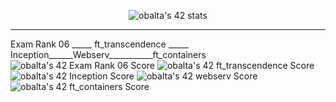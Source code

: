 <p align="center">
  <img src="https://badge42.vercel.app/api/v2/cl1rnfu33003009mil8ujthad/stats?cursusId=21&coalitionId=122" alt="obalta's 42 stats"/>
</p>
<hr/>


  <text>Exam Rank 06 _____ ft_transcendence _____ Inception______Webserv___________ft_containers</text> <br/>
  <img src="https://badge42.vercel.app/api/v2/cl1rnfu33003009mil8ujthad/project/2457154" alt="obalta's 42 Exam Rank 06 Score" />
  <img src="https://badge42.vercel.app/api/v2/cl1rnfu33003009mil8ujthad/project/2457155" alt="obalta's 42 ft_transcendence Score" />
  <img src="https://badge42.vercel.app/api/v2/cl1rnfu33003009mil8ujthad/project/2438771" alt="obalta's 42 Inception Score" />
  <img src="https://badge42.vercel.app/api/v2/cl1rnfu33003009mil8ujthad/project/2438774" alt="obalta's 42 webserv Score" />
  <img src="https://badge42.vercel.app/api/v2/cl1rnfu33003009mil8ujthad/project/2438770" alt="obalta's 42 ft_containers Score" />



<!--
**minikross/minikross** is a ✨ _special_ ✨ repository because its `README.md` (this file) appears on your GitHub profile.

Here are some ideas to get you started:

- 🔭 I’m currently working on ...
- 🌱 I’m currently learning ...
- 👯 I’m looking to collaborate on ...
- 🤔 I’m looking for help with ...
- 💬 Ask me about ...
- 📫 How to reach me: ...
- 😄 Pronouns: ...
- ⚡ Fun fact: ...
-->
